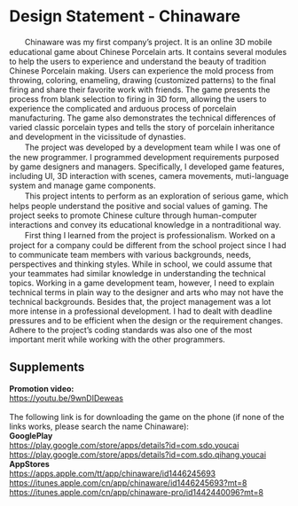 Design Statement - Chinaware
====================================================
　　Chinaware was my first company’s project. It is an online 3D mobile educational game about Chinese Porcelain arts. It contains several modules to help the users to experience and understand the beauty of tradition Chinese Porcelain making. Users can experience the mold process from throwing, coloring, enameling, drawing (customized patterns) to the final firing and share their favorite work with friends. The game presents the process from blank selection to firing in 3D form, allowing the users to experience the complicated and arduous process of porcelain manufacturing. The game also demonstrates the technical differences of varied classic porcelain types and tells the story of porcelain inheritance and development in the vicissitude of dynasties.<br>
　　The project was developed by a development team while I was one of the new programmer. I programmed development requirements purposed by game designers and managers. Specifically, I developed game features, including UI, 3D interaction with scenes, camera movements, muti-language system and manage game components.<br>
　　This project intents to perform as an exploration of serious game, which helps people understand the positive and social values of gaming. The project seeks to promote Chinese culture through human-computer interactions and convey its educational knowledge in a nontraditional way. <br>
　　First thing I learned from the project is professionalism. Worked on a project for a company could be different from the school project since I had to communicate team members with various backgrounds, needs, perspectives and thinking styles. While in school, we could assume that your teammates had similar knowledge in understanding the technical topics. Working in a game development team, however, I need to explain technical terms in plain way to the designer and arts who may not have the technical backgrounds. Besides that, the project management was a lot more intense in a professional development. I had to dealt with deadline pressures and to be efficient when the design or the requirement changes. Adhere to the project’s coding standards was also one of the most important merit while working with the other programmers.
<br>
## Supplements<br>
**Promotion video:**<br>
https://youtu.be/9wnDIDeweas<br><br>
The following link is for downloading the game on the phone (if none of the links works, please search the name Chinaware):<br>
**GooglePlay**<br>
https://play.google.com/store/apps/details?id=com.sdo.youcai<br>
https://play.google.com/store/apps/details?id=com.sdo.qihang.youcai<br>
**AppStores**<br>
https://apps.apple.com/tt/app/chinaware/id1446245693<br>
https://itunes.apple.com/cn/app/chinaware/id1446245693?mt=8<br>
https://itunes.apple.com/cn/app/chinaware-pro/id1442440096?mt=8<br>
